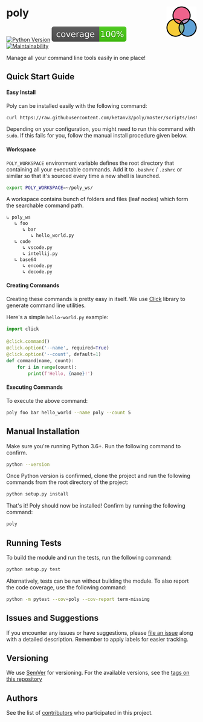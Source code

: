 # poly <img src="./docs/poly.svg" width="80" align="right" />

[![Python Version](https://img.shields.io/badge/python-3.7-blue.svg)](https://www.python.org/downloads/release/python-370/)
[![Coverage](./docs/coverage.svg)]()
[![Maintainability](https://api.codeclimate.com/v1/badges/7dcde6b92ad3bc7db5ac/maintainability)](https://codeclimate.com/github/ketanv3/poly/maintainability)

Manage all your command line tools easily in one place!


## Quick Start Guide

#### Easy Install

Poly can be installed easily with the following command:

```bash
curl https://raw.githubusercontent.com/ketanv3/poly/master/scripts/install.sh -o install-poly.sh && chmod 755 ./install-poly.sh && ./install-poly.sh
```

Depending on your configuration, you might need to run this command with `sudo`. If this fails for you, follow the manual install procedure given below.

#### Workspace

`POLY_WORKSPACE` environment variable defines the root directory that containing all your executable commands. Add it to `.bashrc` / `.zshrc` or similar so that it's sourced every time a new shell is launched.

```bash
export POLY_WORKSPACE=~/poly_ws/
```

A workspace contains bunch of folders and files (leaf nodes) which form the searchable command path.
```
↳ poly_ws
   ↳ foo
      ↳ bar
         ↳ hello_world.py
   ↳ code
      ↳ vscode.py
      ↳ intellij.py
   ↳ base64
      ↳ encode.py
      ↳ decode.py
```

#### Creating Commands

Creating these commands is pretty easy in itself. We use [Click](https://click.palletsprojects.com/en/master/python3/) library to generate command line utilities.

Here's a simple `hello-world.py` example:

```python
import click

@click.command()
@click.option('--name', required=True)
@click.option('--count', default=1)
def command(name, count):
    for i in range(count):
        print(f'Hello, {name}!')
```

#### Executing Commands

To execute the above command:
```bash
poly foo bar hello_world --name poly --count 5
```



## Manual Installation

Make sure you're running Python 3.6+. Run the following command to confirm.
```bash
python --version
```

Once Python version is confirmed, clone the project and run the following commands from the root directory of the project:
```bash
python setup.py install
```

That's it! Poly should now be installed! Confirm by running the following command:
```bash
poly
```


## Running Tests

To build the module and run the tests, run the following command:

```bash
python setup.py test
```

Alternatively, tests can be run without building the module. To also report the code coverage, use the following command:

```bash
python -m pytest --cov=poly --cov-report term-missing
```

## Issues and Suggestions
If you encounter any issues or have suggestions, please [file an issue](https://github.com/ketanv3/poly/issues) along with a detailed description. Remember to apply labels for easier tracking. 


## Versioning
We use [SemVer](http://semver.org/) for versioning. For the available versions, see the [tags on this repository](https://github.com/ketanv3/poly/tags)


## Authors
See the list of [contributors](https://github.com/ketanv3/poly/contributors) who participated in this project.
